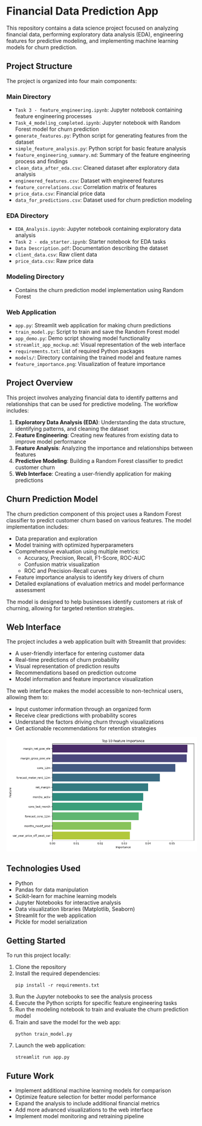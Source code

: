 # Financial Data Prediction App

This repository contains a data science project focused on analyzing financial data, performing exploratory data analysis (EDA), engineering features for predictive modeling, and implementing machine learning models for churn prediction.

## Project Structure

The project is organized into four main components:

### Main Directory
- `Task 3 - feature_engineering.ipynb`: Jupyter notebook containing feature engineering processes
- `Task_4_modeling_completed.ipynb`: Jupyter notebook with Random Forest model for churn prediction
- `generate_features.py`: Python script for generating features from the dataset
- `simple_feature_analysis.py`: Python script for basic feature analysis
- `feature_engineering_summary.md`: Summary of the feature engineering process and findings
- `clean_data_after_eda.csv`: Cleaned dataset after exploratory data analysis
- `engineered_features.csv`: Dataset with engineered features
- `feature_correlations.csv`: Correlation matrix of features
- `price_data.csv`: Financial price data
- `data_for_predictions.csv`: Dataset used for churn prediction modeling

### EDA Directory
- `EDA_Analysis.ipynb`: Jupyter notebook containing exploratory data analysis
- `Task 2 - eda_starter.ipynb`: Starter notebook for EDA tasks
- `Data Description.pdf`: Documentation describing the dataset
- `client_data.csv`: Raw client data
- `price_data.csv`: Raw price data

### Modeling Directory
- Contains the churn prediction model implementation using Random Forest

### Web Application
- `app.py`: Streamlit web application for making churn predictions
- `train_model.py`: Script to train and save the Random Forest model
- `app_demo.py`: Demo script showing model functionality
- `streamlit_app_mockup.md`: Visual representation of the web interface
- `requirements.txt`: List of required Python packages
- `models/`: Directory containing the trained model and feature names
- `feature_importance.png`: Visualization of feature importance

## Project Overview

This project involves analyzing financial data to identify patterns and relationships that can be used for predictive modeling. The workflow includes:

1. **Exploratory Data Analysis (EDA)**: Understanding the data structure, identifying patterns, and cleaning the dataset
2. **Feature Engineering**: Creating new features from existing data to improve model performance
3. **Feature Analysis**: Analyzing the importance and relationships between features
4. **Predictive Modeling**: Building a Random Forest classifier to predict customer churn
5. **Web Interface**: Creating a user-friendly application for making predictions

## Churn Prediction Model

The churn prediction component of this project uses a Random Forest classifier to predict customer churn based on various features. The model implementation includes:

- Data preparation and exploration
- Model training with optimized hyperparameters
- Comprehensive evaluation using multiple metrics:
  - Accuracy, Precision, Recall, F1-Score, ROC-AUC
  - Confusion matrix visualization
  - ROC and Precision-Recall curves
- Feature importance analysis to identify key drivers of churn
- Detailed explanations of evaluation metrics and model performance assessment

The model is designed to help businesses identify customers at risk of churning, allowing for targeted retention strategies.

## Web Interface

The project includes a web application built with Streamlit that provides:

- A user-friendly interface for entering customer data
- Real-time predictions of churn probability
- Visual representation of prediction results
- Recommendations based on prediction outcome
- Model information and feature importance visualization

The web interface makes the model accessible to non-technical users, allowing them to:

- Input customer information through an organized form
- Receive clear predictions with probability scores
- Understand the factors driving churn through visualizations
- Get actionable recommendations for retention strategies

![Feature Importance](feature_importance.png)

## Technologies Used

- Python
- Pandas for data manipulation
- Scikit-learn for machine learning models
- Jupyter Notebooks for interactive analysis
- Data visualization libraries (Matplotlib, Seaborn)
- Streamlit for the web application
- Pickle for model serialization

## Getting Started

To run this project locally:

1. Clone the repository
2. Install the required dependencies:
   ```
   pip install -r requirements.txt
   ```
3. Run the Jupyter notebooks to see the analysis process
4. Execute the Python scripts for specific feature engineering tasks
5. Run the modeling notebook to train and evaluate the churn prediction model
6. Train and save the model for the web app:
   ```
   python train_model.py
   ```
7. Launch the web application:
   ```
   streamlit run app.py
   ```

## Future Work

- Implement additional machine learning models for comparison
- Optimize feature selection for better model performance
- Expand the analysis to include additional financial metrics
- Add more advanced visualizations to the web interface
- Implement model monitoring and retraining pipeline
